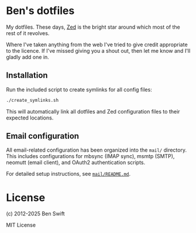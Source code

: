 # Ben's dotfiles

My dotfiles. These days, [Zed](https://zed.dev) is the bright star around which
most of the rest of it revolves.

Where I've taken anything from the web I've tried to give credit appropriate to
the licence. If I've missed giving you a shout out, then let me know and I'll
gladly add one in.

## Installation

Run the included script to create symlinks for all config files:

```bash
./create_symlinks.sh
```

This will automatically link all dotfiles and Zed configuration files to their
expected locations.

## Email configuration

All email-related configuration has been organized into the `mail/` directory. This includes configurations for mbsync (IMAP sync), msmtp (SMTP), neomutt (email client), and OAuth2 authentication scripts.

For detailed setup instructions, see [`mail/README.md`](mail/README.md).

# License

(c) 2012-2025 Ben Swift

MIT License
